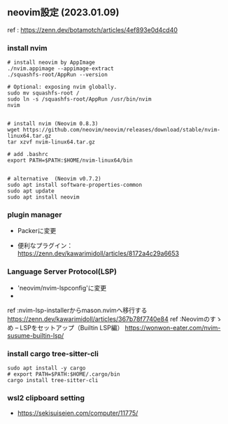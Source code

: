 ## neovim設定 (2023.01.09)

ref : https://zenn.dev/botamotch/articles/4ef893e0d4cd40

### install nvim

```
# install neovim by AppImage
./nvim.appimage --appimage-extract
./squashfs-root/AppRun --version

# Optional: exposing nvim globally.
sudo mv squashfs-root /
sudo ln -s /squashfs-root/AppRun /usr/bin/nvim
nvim


# install nvim (Neovim 0.8.3)
wget https://github.com/neovim/neovim/releases/download/stable/nvim-linux64.tar.gz
tar xzvf nvim-linux64.tar.gz

# add .bashrc
export PATH=$PATH:$HOME/nvim-linux64/bin


# alternative  (Neovim v0.7.2)
sudo apt install software-properties-common
sudo apt update
sudo apt install neovim
```

### plugin manager

- Packerに変更

- 便利なプラグイン：https://zenn.dev/kawarimidoll/articles/8172a4c29a6653

### Language Server Protocol(LSP)

- 'neovim/nvim-lspconfig'に変更
- 
ref :nvim-lsp-installerからmason.nvimへ移行する https://zenn.dev/kawarimidoll/articles/367b78f7740e84
ref :Neovimのすゝめ – LSPをセットアップ（Builtin LSP編）  https://wonwon-eater.com/nvim-susume-builtin-lsp/

### install cargo tree-sitter-cli

```
sudo apt install -y cargo
# export PATH=$PATH:$HOME/.cargo/bin
cargo install tree-sitter-cli
```

### wsl2 clipboard setting

- https://sekisuiseien.com/computer/11775/

